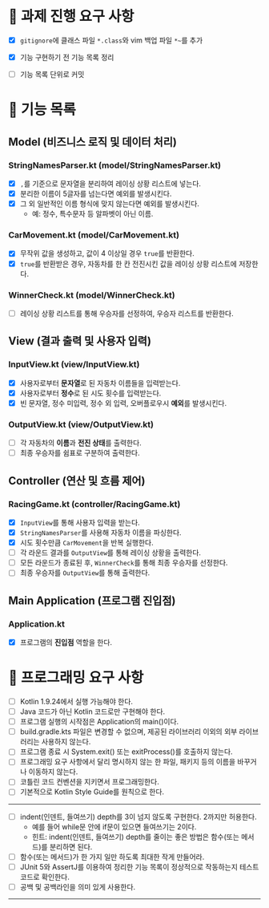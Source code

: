 # 🔨 과제 진행 요구 사항
- [x] `gitignore`에 클래스 파일 `*.class`와 vim 백업 파일 `*~`를 추가
- [x] 기능 구현하기 전 기능 목록 정리
- [ ] 기능 목록 단위로 커밋


# 🔗 기능 목록
## Model (비즈니스 로직 및 데이터 처리)
### StringNamesParser.kt (model/StringNamesParser.kt)
- [x] `,`를 기준으로 문자열을 분리하여 레이싱 상황 리스트에 넣는다.
- [x] 분리한 이름이 5글자를 넘는다면 예외를 발생시킨다.
- [x] 그 외 일반적인 이름 형식에 맞지 않는다면 예외를 발생시킨다.
    - 예: 정수, 특수문자 등 알파벳이 아닌 이름.

### CarMovement.kt (model/CarMovement.kt)
- [x] 무작위 값을 생성하고, 값이 4 이상일 경우 `true`를 반환한다.
- [x] `true`를 반환받은 경우, 자동차를 한 칸 전진시킨 값을 레이싱 상황 리스트에 저장한다.

### WinnerCheck.kt (model/WinnerCheck.kt)
- [ ] 레이싱 상황 리스트를 통해 우승자를 선정하여, 우승자 리스트를 반환한다.

## View (결과 출력 및 사용자 입력)
### InputView.kt (view/InputView.kt)
- [x] 사용자로부터 **문자열**로 된 자동차 이름들을 입력받는다.
- [x] 사용자로부터 **정수**로 된 시도 횟수를 입력받는다.
- [x] 빈 문자열, 정수 미입력, 정수 외 입력, 오버플로우시 **예외**를 발생시킨다.

### OutputView.kt (view/OutputView.kt)
- [ ] 각 자동차의 **이름**과 **전진 상태**를 출력한다.
- [ ] 최종 우승자를 쉼표로 구분하여 출력한다.

## Controller (연산 및 흐름 제어)
### RacingGame.kt (controller/RacingGame.kt)
- [x] `InputView`를 통해 사용자 입력을 받는다.
- [x] `StringNamesParser`를 사용해 자동차 이름을 파싱한다.
- [x] 시도 횟수만큼 `CarMovement`을 반복 실행한다.
- [ ] 각 라운드 결과를 `OutputView`를 통해 레이싱 상황을 출력한다.
- [ ] 모든 라운드가 종료된 후, `WinnerCheck`를 통해 최종 우승자를 선정한다.
- [ ] 최종 우승자를 `OutputView`를 통해 출력한다.

## Main Application (프로그램 진입점)
### Application.kt
- [x] 프로그램의 **진입점** 역할을 한다.

# 🔧 프로그래밍 요구 사항
- [ ] Kotlin 1.9.24에서 실행 가능해야 한다.
- [ ]  Java 코드가 아닌 Kotlin 코드로만 구현해야 한다.
- [ ]  프로그램 실행의 시작점은 Application의 main()이다.
- [ ]  build.gradle.kts 파일은 변경할 수 없으며, 제공된 라이브러리 이외의 외부 라이브러리는 사용하지 않는다.
- [ ]  프로그램 종료 시 System.exit() 또는 exitProcess()를 호출하지 않는다.
- [ ]  프로그래밍 요구 사항에서 달리 명시하지 않는 한 파일, 패키지 등의 이름을 바꾸거나 이동하지 않는다.
- [ ]  코틀린 코드 컨벤션을 지키면서 프로그래밍한다.
- [ ]  기본적으로 Kotlin Style Guide를 원칙으로 한다.

---

- [ ] indent(인덴트, 들여쓰기) depth를 3이 넘지 않도록 구현한다. 2까지만 허용한다.
    - 예를 들어 while문 안에 if문이 있으면 들여쓰기는 2이다.
    - 힌트: indent(인덴트, 들여쓰기) depth를 줄이는 좋은 방법은 함수(또는 메서드)를 분리하면 된다.
- [ ] 함수(또는 메서드)가 한 가지 일만 하도록 최대한 작게 만들어라.
- [ ] JUnit 5와 AssertJ를 이용하여 정리한 기능 목록이 정상적으로 작동하는지 테스트 코드로 확인한다.
- [ ] 공백 및 공백라인을 의미 있게 사용한다.
---